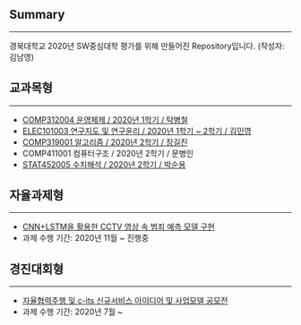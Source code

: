 ## Summary
-----------------------------------------
경북대학교 2020년 SW중심대학 평가를 위해 만들어진 Repository입니다. (작성자: 김남영)



## 교과목형
----------------------
+ [COMP312004 운영체제 / 2020년 1학기 / 탁병철](https://github.com/skadud8951/OperatingSystem2020)
+ [ELEC101003 연구지도 및 연구윤리 / 2020년 1학기 ~ 2학기 / 김민영](https://github.com/skadud8951/omrob)
+ [COMP319001 알고리즘 / 2020년 2학기 / 장길진](https://github.com/skadud8951/algorithm2020)
+ COMP411001 컴퓨터구조 / 2020년 2학기 / 문병인
+ [STAT452005 수치해석 / 2020년 2학기 / 박순용](https://github.com/skadud8951/numerical2020)

## 자율과제형
---------------------
+ [CNN+LSTM을 활용한 CCTV 영상 속 범죄 예측 모델 구현](https://github.com/skadud8951/crime_prediction)
+ 과제 수행 기간: 2020년 11월 ~ 진행중

## 경진대회형
---------
+ [자율협력주행 및 c-its 신규서비스 아이디어 및 사업모델 공모전](https://github.com/skadud8951/c-its)
+ 과제 수행 기간: 2020년 7월 ~
